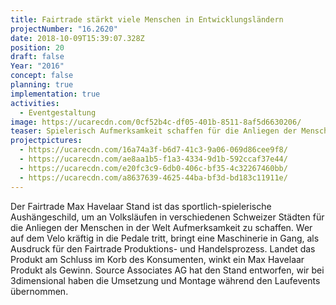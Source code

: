 ```yaml
---
title: Fairtrade stärkt viele Menschen in Entwicklungsländern
projectNumber: "16.2620"
date: 2018-10-09T15:39:07.328Z
position: 20
draft: false
Year: "2016"
concept: false
planning: true
implementation: true
activities:
  - Eventgestaltung
image: https://ucarecdn.com/0cf52b4c-df05-401b-8511-8af5d6630206/
teaser: Spielerisch Aufmerksamkeit schaffen für die Anliegen der Menschen in der Welt
projectpictures:
  - https://ucarecdn.com/16a74a3f-b6d7-41c3-9a06-069d86cee9f8/
  - https://ucarecdn.com/ae8aa1b5-f1a3-4334-9d1b-592ccaf37e44/
  - https://ucarecdn.com/e20fc3c9-6db0-406c-bf35-4c32267460bb/
  - https://ucarecdn.com/a8637639-4625-44ba-bf3d-bd183c11911e/
---
```

Der Fairtrade Max Havelaar Stand ist das sportlich-spielerische Aushängeschild, um an  Volksläufen in verschiedenen Schweizer Städten für die Anliegen der Menschen in der Welt Aufmerksamkeit zu schaffen. Wer auf dem Velo kräftig in die Pedale tritt, bringt eine Maschinerie in Gang, als Ausdruck für den Fairtrade Produktions- und Handelsprozess. Landet das Produkt am Schluss im Korb des Konsumenten, winkt ein Max Havelaar Produkt als Gewinn. Source Associates AG hat den Stand entworfen, wir bei 3dimensional haben die Umsetzung und Montage während den Laufevents übernommen.
